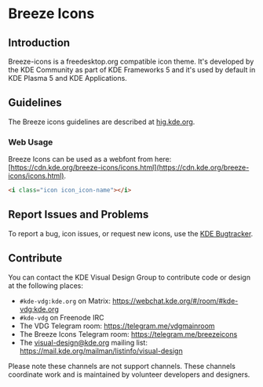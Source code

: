 # Breeze Icons

## Introduction

Breeze-icons is a freedesktop.org compatible icon theme. It's developed by the KDE Community as part of KDE Frameworks 5 and it's used by default in KDE Plasma 5 and KDE Applications.

## Guidelines

The Breeze icons guidelines are described at [hig.kde.org](https://hig.kde.org).

### Web Usage 

Breeze Icons can be used as a webfont from here: [https://cdn.kde.org/breeze-icons/icons.html](https://cdn.kde.org/breeze-icons/icons.html).

```html
<i class="icon icon_icon-name"></i>
```

## Report Issues and Problems

To report a bug, icon issues, or request new icons, use the [KDE Bugtracker](https://bugs.kde.org/enter_bug.cgi?product=Breeze&component=Icons).

## Contribute

You can contact the KDE Visual Design Group to contribute code or design at the following places:

- `#kde-vdg:kde.org` on Matrix: <https://webchat.kde.org/#/room/#kde-vdg:kde.org>
- `#kde-vdg` on Freenode IRC
- The VDG Telegram room: <https://telegram.me/vdgmainroom>
- The Breeze Icons Telegram room: <https://telegram.me/breezeicons>
- The visual-design@kde.org mailing list: <https://mail.kde.org/mailman/listinfo/visual-design>

Please note these channels are not support channels. These channels coordinate work and is maintained by volunteer developers and designers.
